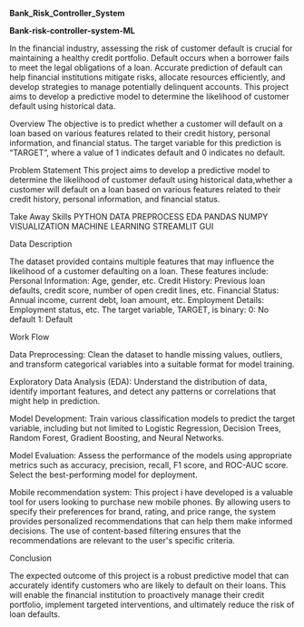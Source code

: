 **Bank_Risk_Controller_System**

**Bank-risk-controller-system-ML**

In the financial industry, assessing the risk of customer default is crucial for maintaining a healthy credit portfolio. Default occurs when a borrower fails to meet the legal obligations of a loan. Accurate prediction of default can help financial institutions mitigate risks, allocate resources efficiently, and develop strategies to manage potentially delinquent accounts. This project aims to develop a predictive model to determine the likelihood of customer default using historical data.

Overview
The objective is to predict whether a customer will default on a loan based on various features related to their credit history, personal information, and financial status. The target variable for this prediction is “TARGET”, where a value of 1 indicates default and 0 indicates no default.

Problem Statement
This project aims to develop a predictive model to determine the likelihood of customer default using historical data,whether a customer will default on a loan based on various features related to their credit history, personal information, and financial status.

Take Away Skills
PYTHON
DATA PREPROCESS
EDA
PANDAS
NUMPY
VISUALIZATION
MACHINE LEARNING
STREAMLIT GUI

Data Description

The dataset provided contains multiple features that may influence the likelihood of a customer defaulting on a loan. These features include:
Personal Information: Age, gender, etc. Credit History: Previous loan defaults, credit score, number of open credit lines, etc. Financial Status: Annual income, current debt, loan amount, etc. Employment Details: Employment status, etc. The target variable, TARGET, is binary: 0: No default 1: Default

Work Flow

Data Preprocessing: Clean the dataset to handle missing values, outliers, and transform categorical variables into a suitable format for model training.

Exploratory Data Analysis (EDA): Understand the distribution of data, identify important features, and detect any patterns or correlations that might help in prediction.

Model Development: Train various classification models to predict the target variable, including but not limited to Logistic Regression, Decision Trees, Random Forest, Gradient Boosting, and Neural Networks.

Model Evaluation: Assess the performance of the models using appropriate metrics such as accuracy, precision, recall, F1 score, and ROC-AUC score. Select the best-performing model for deployment.

Mobile recommendation system: This project i have developed is a valuable tool for users looking to purchase new mobile phones. By allowing users to specify their preferences for brand, rating, and price range, the system provides personalized recommendations that can help them make informed decisions. The use of content-based filtering ensures that the recommendations are relevant to the user's specific criteria.

Conclusion

The expected outcome of this project is a robust predictive model that can accurately identify customers who are likely to default on their loans. This will enable the financial institution to proactively manage their credit portfolio, implement targeted interventions, and ultimately reduce the risk of loan defaults.

